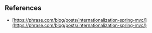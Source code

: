 
## References
* [https://phrase.com/blog/posts/internationalization-spring-mvc/](https://phrase.com/blog/posts/internationalization-spring-mvc/)